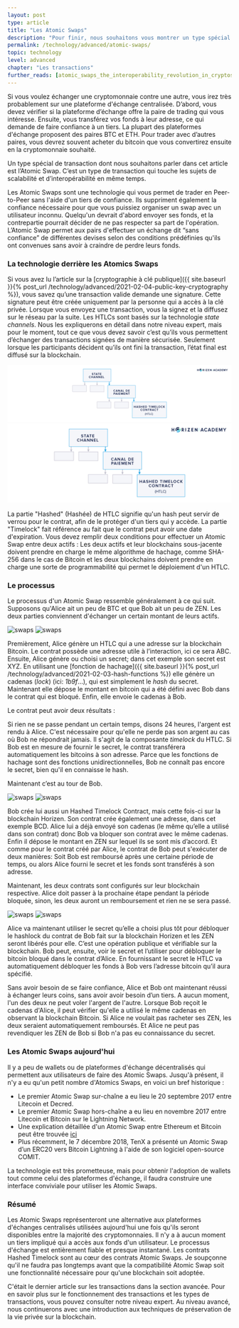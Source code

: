 ```yaml
---
layout: post
type: article
title: "Les Atomic Swaps"
description: "Pour finir, nous souhaitons vous montrer un type spécial de transaction. Un Atomic Swap vous permet d’échanger deux différents types de cryptomonnaies sans avoir besoin d’une plateforme d’échange."
permalink: /technology/advanced/atomic-swaps/
topic: technology
level: advanced
chapter: "Les transactions"
further_reads: [atomic_swaps_the_interoperability_revolution_in_cryptos, everything_you_need_to_know_about_atomic_swaps_and_how_komodo_is_advancing_the_technology, atomic_swap_compatibility_of_different_cryptocurrencies]
---
```


Si vous voulez échanger une cryptomonnaie contre une autre, vous irez très probablement sur une plateforme d'échange centralisée. D’abord, vous devez vérifier si la plateforme d’échange offre la paire de trading qui vous intéresse. Ensuite, vous transférez vos fonds à leur adresse, ce qui demande de faire confiance à un tiers. La plupart des plateformes d'échange proposent des paires BTC et ETH. Pour trader avec d’autres paires, vous devrez souvent acheter du bitcoin que vous convertirez ensuite en la cryptomonnaie souhaité.

Un type spécial de transaction dont nous souhaitons parler dans cet article est l’Atomic Swap. C’est un type de transaction qui touche les sujets de scalabilité et d’interopérabilité en même temps.

Les Atomic Swaps sont une technologie qui vous permet de trader en Peer-to-Peer sans l'aide d'un tiers de confiance. Ils suppriment également la confiance nécessaire pour que vous puissiez organiser un swap avec un utilisateur inconnu. Quelqu'un devrait d'abord envoyer ses fonds, et la contrepartie pourrait décider de ne pas respecter sa part de l'opération. L’Atomic Swap permet aux pairs d'effectuer un échange dit “sans confiance” de différentes devises selon des conditions prédéfinies qu'ils ont convenues sans avoir à craindre de perdre leurs fonds.

### La technologie derrière les Atomics Swaps

Si vous avez lu l’article sur la [cryptographie à clé publique]({{ site.baseurl }}{% post_url /technology/advanced/2021-02-04-public-key-cryptography %}), vous savez qu’une transaction valide demande une signature. Cette signature peut être créée uniquement par la personne qui a accès à la clé privée. Lorsque vous envoyez une transaction, vous la signez et la diffusez sur le réseau par la suite. Les HTLCs sont basés sur la technologie _state channels_. Nous les expliquerons en détail dans notre niveau expert, mais pour le moment, tout ce que vous devez savoir c’est qu’ils vous permettent d’échanger des transactions signées de manière sécurisée. Seulement lorsque les participants décident qu’ils ont fini la transaction, l’état final est diffusé sur la blockchain.

![channel hierarchy](/assets/post_files/technology/advanced/atomic-swaps/FR_channel_hierarchy_D.jpg)
![channel hierarchy](/assets/post_files/technology/advanced/atomic-swaps/FR_channel_hierarchy_M.jpg)

La partie "Hashed" (Hashée) de HTLC signifie qu'un hash peut servir de verrou pour le contrat, afin de le protéger d'un tiers qui y accède. La partie "Timelock" fait référence au fait que le contrat peut avoir une date d'expiration. Vous devez remplir deux conditions pour effectuer un Atomic Swap entre deux actifs : Les deux actifs et leur blockchains sous-jacente doivent prendre en charge le même algorithme de hachage, comme SHA-256 dans le cas de Bitcoin et les deux blockchains doivent prendre en charge une sorte de programmabilité qui permet le déploiement d'un HTLC.

### Le processus

Le processus d'un Atomic Swap ressemble généralement à ce qui suit. Supposons qu'Alice ait un peu de BTC et que Bob ait un peu de ZEN. Les deux parties conviennent d'échanger un certain montant de leurs actifs.

![swaps](/assets/post_files/technology/advanced/atomic-swaps/FR_swap_1.jpeg)
![swaps](/assets/post_files/technology/advanced/atomic-swaps/FR_swap_1.jpeg)

Premièrement, Alice génère un HTLC qui a une adresse sur la blockchain Bitcoin. Le contrat possède une adresse utile à l’interaction, ici ce sera ABC. Ensuite, Alice génère ou choisi un secret; dans cet exemple son secret est XYZ. En utilisant une [fonction de hachage]({{ site.baseurl }}{% post_url /technology/advanced/2021-02-03-hash-functions %}) elle génère un cadenas (_lock_) (ici: _1b9f_…), qui est simplement le _hash_ du secret. Maintenant elle dépose le montant en bitcoin qui a été défini avec Bob dans le contrat qui est bloqué. Enfin, elle envoie le cadenas à Bob.

Le contrat peut avoir deux résultats :

Si rien ne se passe pendant un certain temps, disons 24 heures, l'argent est rendu à Alice. C'est nécessaire pour qu'elle ne perde pas son argent au cas où Bob ne répondrait jamais. Il s'agit de la composante _timelock_ du HTLC.
Si Bob est en mesure de fournir le secret, le contrat transférera automatiquement les bitcoins à son adresse. Parce que les fonctions de hachage sont des fonctions unidirectionnelles, Bob ne connaît pas encore le secret, bien qu'il en connaisse le hash.

Maintenant c’est au tour de Bob.

![swaps](/assets/post_files/technology/advanced/atomic-swaps/FR_swap_2.jpeg)
![swaps](/assets/post_files/technology/advanced/atomic-swaps/FR_swap_2.jpeg)

Bob crée lui aussi un Hashed Timelock Contract, mais cette fois-ci sur la blockchain Horizen. Son contrat crée également une adresse, dans cet exemple BCD. Alice lui a déjà envoyé son cadenas (le même qu’elle a utilisé dans son contrat) donc Bob va bloquer son contrat avec le même cadenas. Enfin il dépose le montant en ZEN sur lequel ils se sont mis d’accord. Et comme pour le contrat créé par Alice, le contrat de Bob peut s'exécuter de deux manières: Soit Bob est remboursé après une certaine période de temps, ou alors Alice fourni le secret et les fonds sont transférés à son adresse.

Maintenant, les deux contrats sont configurés sur leur blockchain respective. Alice doit passer à la prochaine étape pendant la période bloquée, sinon, les deux auront un remboursement et rien ne se sera passé.

![swaps](/assets/post_files/technology/advanced/atomic-swaps/FR_swap_3.jpeg)
![swaps](/assets/post_files/technology/advanced/atomic-swaps/FR_swap_3.jpeg)

Alice va maintenant utiliser le secret qu’elle a choisi plus tôt pour débloquer le hashlock du contrat de Bob fait sur la blockchain Horizen et les ZEN seront libérés pour elle. C’est une opération publique et vérifiable sur la blockchain. Bob peut, ensuite, voir le secret et l’utiliser pour débloquer le bitcoin bloqué dans le contrat d’Alice. En fournissant le secret le HTLC va automatiquement débloquer les fonds à Bob vers l’adresse bitcoin qu’il aura spécifié.

Sans avoir besoin de se faire confiance, Alice et Bob ont maintenant réussi à échanger leurs coins, sans avoir avoir besoin d’un tiers. A aucun moment, l'un des deux ne peut voler l'argent de l'autre. Lorsque Bob reçoit le cadenas d'Alice, il peut vérifier qu'elle a utilisé le même cadenas en observant la blockchain Bitcoin. Si Alice ne voulait pas racheter ses ZEN, les deux seraient automatiquement remboursés. Et Alice ne peut pas revendiquer les ZEN de Bob si Bob n'a pas eu connaissance du secret.

### Les Atomic Swaps aujourd'hui

Il y a peu de wallets ou de plateformes d'échange décentralisés qui permettent aux utilisateurs de faire des Atomic Swaps. Jusqu'à présent, il n'y a eu qu'un petit nombre d'Atomics Swaps, en voici un bref historique :

- Le premier Atomic Swap sur-chaîne a eu lieu le 20 septembre 2017 entre Litecoin et Decred.
- Le premier Atomic Swap hors-chaîne a eu lieu en novembre 2017 entre Litecoin et Bitcoin sur le Lightning Network.
- Une explication détaillée d'un Atomic Swap entre Ethereum et Bitcoin peut être trouvée [ici](https://medium.com/coblox/connect-all-the-blockchains-atomic-swap-78b38fff42e)
- Plus récemment, le 7 décembre 2018, TenX a présenté un Atomic Swap d’un ERC20 vers Bitcoin Lightning à l'aide de son logiciel open-source COMIT.

La technologie est très prometteuse, mais pour obtenir l'adoption de wallets tout comme celui des plateformes d'échange, il faudra construire une interface conviviale pour utiliser les Atomic Swaps.

### Résumé

Les Atomic Swaps représenteront une alternative aux plateformes d'échanges centralisés utilisées aujourd'hui une fois qu'ils seront disponibles entre la majorité des cryptomonnaies. Il n'y a à aucun moment un tiers impliqué qui a accès aux fonds d'un utilisateur. Le processus d'échange est entièrement fiable et presque instantané. Les contrats Hashed Timelock sont au cœur des contrats Atomic Swaps. Je soupçonne qu'il ne faudra pas longtemps avant que la compatibilité Atomic Swap soit une fonctionnalité nécessaire pour qu'une blockchain soit adoptée.

C'était le dernier article sur les transactions dans la section avancée. Pour en savoir plus sur le fonctionnement des transactions et les types de transactions, vous pouvez consulter notre niveau expert. Au niveau avancé, nous continuerons avec une introduction aux techniques de préservation de la vie privée sur la blockchain.
